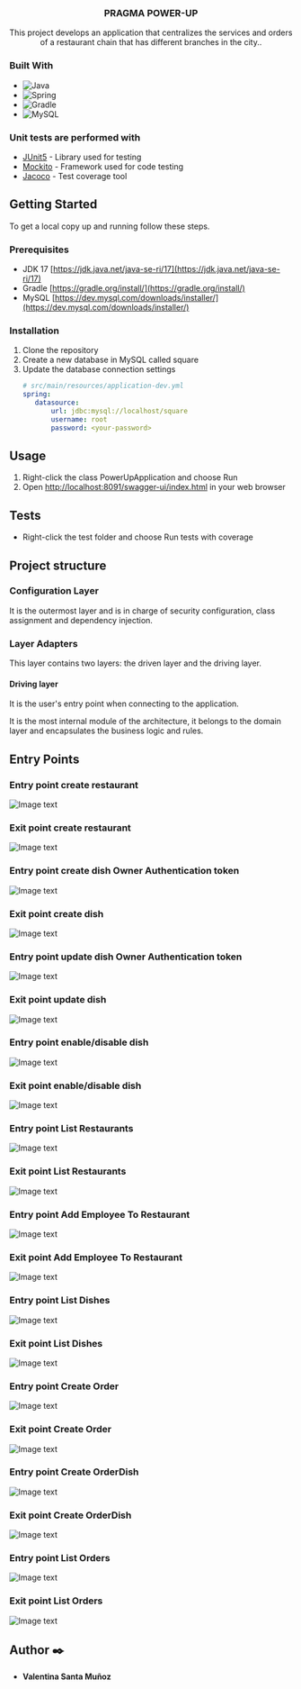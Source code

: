 <br />
<div align="center">
<h3 align="center">PRAGMA POWER-UP</h3>
  <p align="center">
    This project develops an application that centralizes the services and orders of a restaurant chain that has different branches in the city..
  </p>
</div>

### Built With

* ![Java](https://img.shields.io/badge/java-%23ED8B00.svg?style=for-the-badge&logo=java&logoColor=white)
* ![Spring](https://img.shields.io/badge/Spring-6DB33F?style=for-the-badge&logo=spring&logoColor=white)
* ![Gradle](https://img.shields.io/badge/Gradle-02303A.svg?style=for-the-badge&logo=Gradle&logoColor=white)
* ![MySQL](https://img.shields.io/badge/MySQL-00000F?style=for-the-badge&logo=mysql&logoColor=white)


### Unit tests are performed with
* [JUnit5](https://junit.org/junit5/) - Library used for testing
* [Mockito](https://site.mockito.org/) - Framework used for code testing
* [Jacoco](https://www.jacoco.org/jacoco/trunk/index.html) - Test coverage tool


<!-- GETTING STARTED -->
## Getting Started

To get a local copy up and running follow these steps.

### Prerequisites

* JDK 17 [https://jdk.java.net/java-se-ri/17](https://jdk.java.net/java-se-ri/17)
* Gradle [https://gradle.org/install/](https://gradle.org/install/)
* MySQL [https://dev.mysql.com/downloads/installer/](https://dev.mysql.com/downloads/installer/)



### Installation

1. Clone the repository
2. Create a new database in MySQL called square
3. Update the database connection settings
   ```yml
   # src/main/resources/application-dev.yml
   spring:
      datasource:
          url: jdbc:mysql://localhost/square
          username: root
          password: <your-password>
   ```
<!-- USAGE -->
## Usage

1. Right-click the class PowerUpApplication and choose Run
2. Open [http://localhost:8091/swagger-ui/index.html](http://localhost:8090/swagger-ui/index.html) in your web browser

<!-- ROADMAP -->
## Tests

- Right-click the test folder and choose Run tests with coverage


## Project structure

### Configuration Layer
It is the outermost layer and is in charge of security configuration, class assignment and dependency injection.

### Layer Adapters
This layer contains two layers: the driven layer and the driving layer.

#### Driving layer
It is the user's entry point when connecting to the application.

It is the most internal module of the architecture, it belongs to 
the domain layer and encapsulates the business logic and rules.


## Entry Points

### Entry point create restaurant
![Image text](img/EntryPointCreateRestaurant.jpg)

### Exit point create restaurant
![Image text](/img/ExitPointCreateRestaurant.jpg)

### Entry point create dish Owner Authentication token
![Image text](img/EntryPointCreateDishAutenticationOwner.jpg)

### Exit point create dish
![Image text](/img/ExitPointCreateDish.jpg)

### Entry point update dish Owner Authentication token
![Image text](img/EntryPointUpdateDish.jpg)

### Exit point update dish
![Image text](/img/ExitPointUpdateDish.jpg)

### Entry point enable/disable dish
![Image text](img/EntryPointEnableDisableDish.jpg)

### Exit point enable/disable dish
![Image text](/img/ExitPointEnableDisableDish.jpg)

### Entry point List Restaurants
![Image text](img/EntryPointListRestaurants.jpg)

### Exit point List Restaurants
![Image text](/img/ExitPointListRestaurants.jpg)

### Entry point Add Employee To Restaurant
![Image text](img/EntryPointAddEmployeeToRestaurant.jpg)

### Exit point Add Employee To Restaurant
![Image text](/img/ExitPointAddEmployeeToRestaurant.jpg)

### Entry point List Dishes
![Image text](img/EntryPointListDishes.jpg)

### Exit point List Dishes
![Image text](/img/ExitPointListDishes.jpg)

### Entry point Create Order
![Image text](img/EntryPointCreateOrder.jpg)

### Exit point Create Order
![Image text](/img/ExitPointCreateOrder.jpg)

### Entry point Create OrderDish
![Image text](img/EntryPointCreateOrderDish.jpg)

### Exit point Create OrderDish
![Image text](/img/ExitPointCreateOrderDish.jpg)

### Entry point List Orders
![Image text](img/EntryPointListOrders.jpg)

### Exit point List Orders
![Image text](/img/ExitPointListOrders.jpg)


## Author ✒️
* **Valentina Santa Muñoz** 

